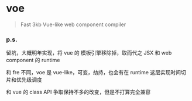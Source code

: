 # voe
> Fast 3kb Vue-like  web component compiler

### p.s.

留坑，大概明年实现，将 vue 的 模板引擎移除掉，取而代之 JSX 和 web component 的 runtime

和 fre 不同，voe 是 vue-like，可变，劫持，也会有在 runtime 这层实现时间切片和优先级调度

和 vue 的 class API 争取保持不多的改变，但是不打算完全兼容
